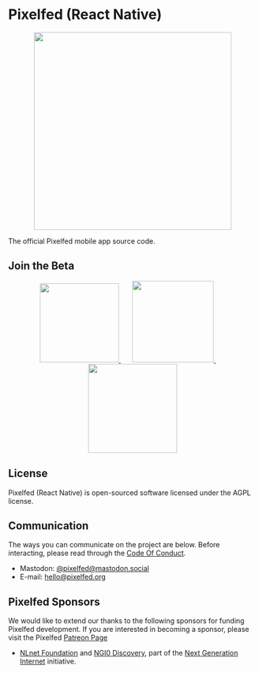 # Pixelfed (React Native)

<p align="center">
<img src="https://pixelfed.nyc3.cdn.digitaloceanspaces.com/media/pixelfed-app-screenshot-3.jpg" width="400">
</p>

The official Pixelfed mobile app source code.

## Join the Beta

<p align="center">
  <a href="https://fdroid.pixelfed.net/fdroid/repo/">
    <img src="https://pixelfed.nyc3.cdn.digitaloceanspaces.com/media/fdroid.png" width="160">
  </a>
  &nbsp; &nbsp; &nbsp;
  <a href="https://pixelfed.org/go/testflight-ios-beta">
    <img src="https://pixelfed.nyc3.cdn.digitaloceanspaces.com/media/testflight.png" width="165">
  </a>
  &nbsp; &nbsp; &nbsp;
  <a href="https://play.google.com/apps/testing/com.pixelfed">
    <img src="https://pixelfed.nyc3.cdn.digitaloceanspaces.com/media/google-play.png" width="180">
  </a>
</p>

## License

Pixelfed (React Native) is open-sourced software licensed under the AGPL license.

## Communication

The ways you can communicate on the project are below. Before interacting, please
read through the [Code Of Conduct](CODE_OF_CONDUCT.md).

* Mastodon: [@pixelfed@mastodon.social](https://mastodon.social/@pixelfed)
* E-mail: [hello@pixelfed.org](mailto:hello@pixelfed.org)

## Pixelfed Sponsors

We would like to extend our thanks to the following sponsors for funding Pixelfed development. If you are interested in becoming a sponsor, please visit the Pixelfed [Patreon Page](https://www.patreon.com/dansup/overview)

- [NLnet Foundation](https://nlnet.nl) and [NGI0
Discovery](https://nlnet.nl/discovery/), part of the [Next Generation
Internet](https://ngi.eu) initiative.